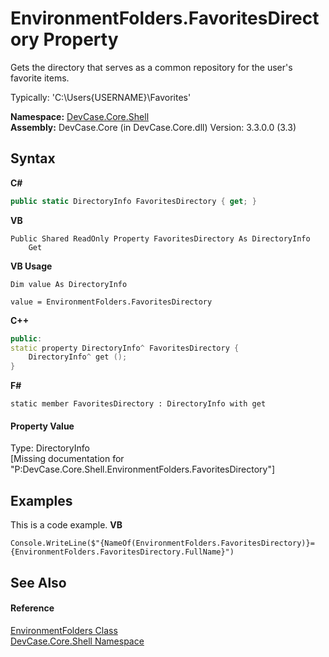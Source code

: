 # EnvironmentFolders.FavoritesDirectory Property 
 

Gets the directory that serves as a common repository for the user's favorite items. 

 Typically: 'C:\Users\{USERNAME}\Favorites'

**Namespace:**&nbsp;<a href="N_DevCase_Core_Shell">DevCase.Core.Shell</a><br />**Assembly:**&nbsp;DevCase.Core (in DevCase.Core.dll) Version: 3.3.0.0 (3.3)

## Syntax

**C#**<br />
``` C#
public static DirectoryInfo FavoritesDirectory { get; }
```

**VB**<br />
``` VB
Public Shared ReadOnly Property FavoritesDirectory As DirectoryInfo
	Get
```

**VB Usage**<br />
``` VB Usage
Dim value As DirectoryInfo

value = EnvironmentFolders.FavoritesDirectory

```

**C++**<br />
``` C++
public:
static property DirectoryInfo^ FavoritesDirectory {
	DirectoryInfo^ get ();
}
```

**F#**<br />
``` F#
static member FavoritesDirectory : DirectoryInfo with get

```


#### Property Value
Type: DirectoryInfo<br />\[Missing <value> documentation for "P:DevCase.Core.Shell.EnvironmentFolders.FavoritesDirectory"\]

## Examples
This is a code example. 
**VB**<br />
``` VB
Console.WriteLine($"{NameOf(EnvironmentFolders.FavoritesDirectory)}={EnvironmentFolders.FavoritesDirectory.FullName}")
```


## See Also


#### Reference
<a href="T_DevCase_Core_Shell_EnvironmentFolders">EnvironmentFolders Class</a><br /><a href="N_DevCase_Core_Shell">DevCase.Core.Shell Namespace</a><br />